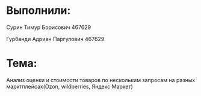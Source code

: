 # Выполнили: 

Сурин Тимур Борисович 467629

Гурбанди Адриан Паргулович 467629


# Тема:

Анализ оценки и стоимости товаров по нескольким запросам на разных марктплейсах(Ozon, wildberries, Яндекс Маркет)

